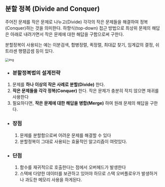 ## 분할 정복 (Divide and Conquer)

주어진 문제를 작은 문제로 나누고(Divide) 각각의 작은 문제들을 해결하여 정복(Conquer)하는 것을 의미한다. 하향식(top-down) 접근 방법으로 최상위 문제의 해답은 아래로 내려가면서 작은 문제에 대한 해답을 구함으로써 구한다.

분할정복이 사용되는 예는 이분검색, 합병정렬, 퀵정렬, 최대값 찾기, 임계값의 결정, 쉬트라센 행렬곱셈 등이 있다.

<img src="https://t1.daumcdn.net/cfile/tistory/99BB27375D75CC2B2B" alt="img" style="zoom:70%;" />

- ### 분할정복법의 설계전략

1. 문제를 **하나 이상의 작은 사례로 분할(Divide)** 한다.
2. **작은 문제들을 각각 정복(Conquer)** 한다. 작은 문제가 충분히 작지 않으면 재귀를 사용한다
3. 필요하다면, **작은 문제에 대한 해답을 병합(Merge)** 하여 원래 문제의 해답을 구한다.

- ### 장점

  1. 문제를 분할함으로써 어려운 문제를 해결할 수 있다
  2. 분할정복이 그대로 사용되는 효율적인 알고리즘이 여럿있다.

- ### 단점

  1. 함수를 재귀적으로 호출한다는 점에서 오버헤드가 발생한다
  2. 스택에 다양한 데이터를 보관하고 있어야 하므로 스택 오버플로우가 발생하거나 과도한 메모리 사용을 하게된다.
